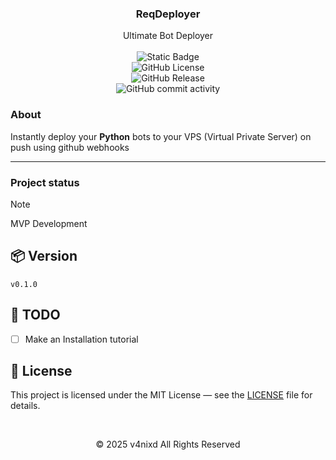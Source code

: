 <h3 align="center">ReqDeployer</h3>

<p align="center">
    Ultimate Bot Deployer
    <br><br>
    <img alt="Static Badge" src="https://img.shields.io/badge/Requiem-5865F2?logo=discord&logoColor=FFF&label=Discord">
    <br>
    <img alt="GitHub License" src="https://img.shields.io/github/license/v4nixd/reqdeployer">
    <br>
    <img alt="GitHub Release" src="https://img.shields.io/github/v/release/v4nixd/reqdeployer">
    <br>
    <img alt="GitHub commit activity" src="https://img.shields.io/github/commit-activity/w/v4nixd/reqdeployer">
</p>

### About

Instantly deploy your **Python** bots to your VPS (Virtual Private Server) on push using github webhooks

---

### Project status

> [!NOTE]
> MVP Development

## 📦 Version

`v0.1.0`

## 📕 TODO

- [ ] Make an Installation tutorial

## 📃 License

This project is licensed under the MIT License — see the [LICENSE](./LICENSE) file for details.

<br>

<p align="center">© 2025 v4nixd All Rights Reserved</p>
